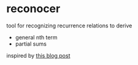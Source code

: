 # reconocer

tool for recognizing recurrence relations to derive 
* general nth term
* partial sums

inspired by [this blog post](http://www.ryanhmckenna.com/2015/06/automatically-finding-recurrence.html)